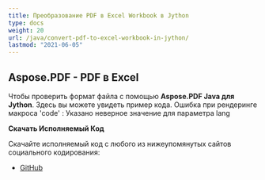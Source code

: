 ```yaml
---
title: Преобразование PDF в Excel Workbook в Jython
type: docs
weight: 20
url: /java/convert-pdf-to-excel-workbook-in-jython/
lastmod: "2021-06-05"
---
```


## Aspose.PDF - PDF в Excel

Чтобы проверить формат файла с помощью **Aspose.PDF Java для Jython**. Здесь вы можете увидеть пример кода.
Ошибка при рендеринге макроса 'code' : Указано неверное значение для параметра lang

**Скачать Исполняемый Код**

Скачайте исполняемый код с любого из нижеупомянутых сайтов социального кодирования:

- [GitHub](https://github.com/aspose-pdf/Aspose.PDF-for-Java/releases)